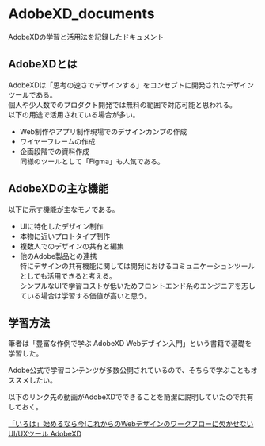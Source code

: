 # AdobeXD_documents
AdobeXDの学習と活用法を記録したドキュメント  

## AdobeXDとは

AdobeXDは「思考の速さでデザインする」をコンセプトに開発されたデザインツールである。  
個人や少人数でのプロダクト開発では無料の範囲で対応可能と思われる。  
以下の用途で活用されている場合が多い。  
* Web制作やアプリ制作現場でのデザインカンプの作成
* ワイヤーフレームの作成
* 企画段階での資料作成  
同様のツールとして「Figma」も人気である。  

## AdobeXDの主な機能
以下に示す機能が主なモノである。    
* UIに特化したデザイン制作
* 本物に近いプロトタイプ制作
* 複数人でのデザインの共有と編集
* 他のAdobe製品との連携  
特にデザインの共有機能に関しては開発におけるコミュニケーションツールとしても活用できると考える。  
シンプルなUIで学習コストが低いためフロントエンド系のエンジニアを志している場合は学習する価値が高いと思う。  

## 学習方法

筆者は「豊富な作例で学ぶ AdobeXD Webデザイン入門」という書籍で基礎を学習した。  

Adobe公式で学習コンテンツが多数公開されているので、そちらで学ぶこともオススメしたい。  

以下のリンク先の動画がAdobeXDでできることを簡潔に説明していたので共有しておく。  

[「いろは」始めるなら今!これからのWebデザインのワークフローに欠かせないUI/UXツール AdobeXD](https://www.adobe.com/jp/max/2020/sessions/an-introduction-to-adobe-xd-for-ui-and-ux-design-s9036.html)